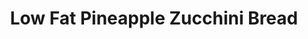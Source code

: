 ---
title: Low Fat Pineapple Zucchini Bread
source: Yummly
source_url: http://www.yummly.com/recipe/Healthier-Zucchini-Bread-Recipezaar_1
yield: 16
active_time: 15
total_time: 90
tags: 
  - american
  - dessert
image: /uploads/LFPineappleZucchiniBread.jpg
ingredients: |-
  * 2 1/2 cups zucchini (grated) 
  * 1 1/2 cups sugar 
  * 3 eggs 
  * 2 tsps vanilla 
  * 1 cup unsweetened applesauce 
  * 1 1/2 cup whole wheat flour 
  * 1 1/2 cups all-purpose flour 
  * 1 tsp baking powder 
  * 1 tsp baking soda 
  * 1 cup pineapple (drained crushed) 
instructions: |-
  1. Mix together applesauce, eggs, sugar and vanilla. 
  2. Add flours, baking powder, and baking soda. Mix well. 
  3. Add pineapple and zucchini and mix until combined. 
  4. Pour into greased bread pans. 
  5. Bake for 60 minutes at 350. 
---